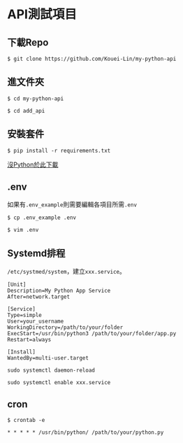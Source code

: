 # API測試項目

## 下載Repo
`$ git clone https://github.com/Kouei-Lin/my-python-api`

## 進文件夾
`$ cd my-python-api`


`$ cd add_api`

## 安裝套件

`$ pip install -r requirements.txt`

[沒Python於此下載](https://www.python.org/downloads/)

## .env
如果有`.env_example`則需要編輯各項目所需`.env`

`$ cp .env_example .env`

`$ vim .env`


## Systemd排程
`/etc/systmed/system`，建立`xxx.service`。

```
[Unit]
Description=My Python App Service
After=network.target

[Service]
Type=simple
User=your_username
WorkingDirectory=/path/to/your/folder
ExecStart=/usr/bin/python3 /path/to/your/folder/app.py
Restart=always

[Install]
WantedBy=multi-user.target
```

`sudo systemctl daemon-reload`

`sudo systemctl enable xxx.service`

## cron
`$ crontab -e`

`* * * * * /usr/bin/python/ /path/to/your/python.py`
